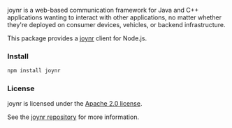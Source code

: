joynr is a web-based communication framework for Java and C++ applications wanting to interact with other applications, no matter whether they're deployed on consumer devices, vehicles, or backend infrastructure.

This package provides a [joynr](http://joynr.io) client for Node.js.

### Install

```bash
npm install joynr
```

### License
joynr is licensed under the [Apache 2.0 license](http://www.apache.org/licenses/LICENSE-2.0).

See the [joynr repository](http://joynr.io) for more information.
